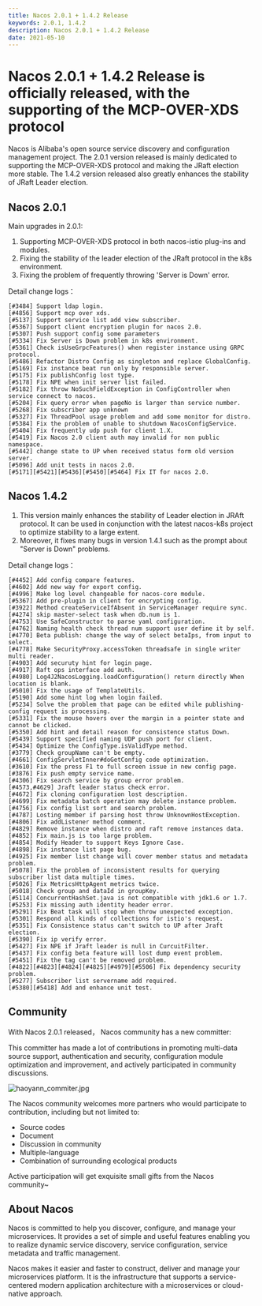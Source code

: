 ```yaml
---
title: Nacos 2.0.1 + 1.4.2 Release
keywords: 2.0.1, 1.4.2
description: Nacos 2.0.1 + 1.4.2 Release
date: 2021-05-10
---
```


# Nacos 2.0.1 + 1.4.2 Release is officially released, with the supporting of the MCP-OVER-XDS protocol

Nacos is Alibaba's open source service discovery and configuration management project. The 2.0.1 version released is mainly dedicated to supporting the MCP-OVER-XDS protocol and making the JRaft election more stable.
The 1.4.2 version released also greatly enhances the stability of JRaft Leader election.

## Nacos 2.0.1

Main upgrades in 2.0.1:

1. Supporting MCP-OVER-XDS protocol in both nacos-istio plug-ins and modules.
2. Fixing the stability of the leader election of the JRaft protocol in the k8s environment.
3. Fixing the problem of frequently throwing 'Server is Down' error.


Detail change logs：

```
[#3484] Support ldap login.
[#4856] Support mcp over xds.
[#5137] Support service list add view subscriber.
[#5367] Support client encryption plugin for nacos 2.0.
[#5307] Push support config some parameters
[#5334] Fix Server is Down problem in k8s environment.
[#5361] Check isUseGrpcFeatures() when register instance using GRPC protocol.
[#5486] Refactor Distro Config as singleton and replace GlobalConfig.
[#5169] Fix instance beat run only by responsible server.
[#5175] Fix publishConfig lost type.
[#5178] Fix NPE when init server list failed.
[#5182] Fix throw NoSuchFieldException in ConfigController when service connect to nacos.
[#5204] Fix query error when pageNo is larger than service number.
[#5268] Fix subscriber app unknown
[#5327] Fix ThreadPool usage problem and add some monitor for distro.
[#5384] Fix the problem of unable to shutdown NacosConfigService.
[#5404] Fix frequently udp push for client 1.X.
[#5419] Fix Nacos 2.0 client auth may invalid for non public namespace.
[#5442] change state to UP when received status form old version server.
[#5096] Add unit tests in nacos 2.0.
[#5171][#5421][#5436][#5450][#5464] Fix IT for nacos 2.0.
```


## Nacos 1.4.2

1. This version mainly enhances the stability of Leader election in JRAft protocol. It can be used in conjunction with the latest nacos-k8s project to optimize stability to a large extent.
2. Moreover, it fixes many bugs in version 1.4.1 such as the prompt about "Server is Down" problems.

Detail change logs：

```
[#4452] Add config compare features.
[#4602] Add new way for export config.
[#4996] Make log level changeable for nacos-core module.
[#5367] Add pre-plugin in client for encrypting config.
[#3922] Method createServiceIfAbsent in ServiceManager require sync.
[#4274] skip master-select task when db.num is 1.
[#4753] Use SafeConstructor to parse yaml configuration.
[#4762] Naming health check thread num support user define it by self.
[#4770] Beta publish: change the way of select betaIps, from input to select.
[#4778] Make SecurityProxy.accessToken threadsafe in single writer multi reader.
[#4903] Add securuty hint for login page.
[#4917] Raft ops interface add auth.
[#4980] Log4J2NacosLogging.loadConfiguration() return directly When location is blank.
[#5010] Fix the usage of TemplateUtils.
[#5190] Add some hint log when login failed.
[#5234] Solve the problem that page can be edited while publishing-config request is processing.
[#5331] Fix the mouse hovers over the margin in a pointer state and cannot be clicked.
[#5350] Add hint and detail reason for consistence status Down.
[#5439] Support specified naming UDP push port for client.
[#5434] Optimize the ConfigType.isValidType method.
[#3779] Check groupName can't be empty.
[#4661] ConfigServletInner#doGetConfig code optimization.
[#3610] Fix the press F1 to full screen issue in new config page.
[#3876] Fix push empty service name.
[#4306] Fix search service by group error problem.
[#4573,#4629] Jraft leader status check error.
[#4672] Fix cloning configuration lost description.
[#4699] Fix metadata batch operation may delete instance problem.
[#4756] Fix config list sort and search problem.
[#4787] Losting member if parsing host throw UnknownHostException.
[#4806] Fix addListener method comment.
[#4829] Remove instance when distro and raft remove instances data.
[#4852] Fix main.js is too large problem.
[#4854] Modify Header to support Keys Ignore Case.
[#4898] Fix instance list page bug.
[#4925] Fix member list change will cover member status and metadata problem.
[#5078] Fix the problem of inconsistent results for querying subscriber list data multiple times.
[#5026] Fix MetricsHttpAgent metrics twice.
[#5018] Check group and dataId in groupKey.
[#5114] ConcurrentHashSet.java is not compatible with jdk1.6 or 1.7.
[#5253] Fix missing auth identity header error.
[#5291] Fix Beat task will stop when throw unexpected exception.
[#5301] Respond all kinds of collections for istio's request.
[#5351] Fix Consistence status can't switch to UP after Jraft election.
[#5390] Fix ip verify error.
[#5427] Fix NPE if Jraft leader is null in CurcuitFilter.
[#5437] Fix config beta feature will lost dump event problem.
[#5451] Fix the tag can't be removed problem.
[#4822][#4823][#4824][#4825][#4979][#5506] Fix dependency security problem.
[#5277] Subscriber list servername add required.
[#5380][#5418] Add and enhance unit test.
```

## Community

With Nacos 2.0.1 released， Nacos community has a new committer:

This committer has made a lot of contributions in promoting multi-data source support, authentication and security, configuration module optimization and improvement, and actively participated in community discussions.

![haoyann_commiter.jpg](/img/haoyann_commiter.jpg)

The Nacos community welcomes more partners who would participate to contribution, including but not limited to:

- Source codes
- Document
- Discussion in community
- Multiple-language
- Combination of surrounding ecological products

Active participation will get exquisite small gifts from the Nacos community~

## About Nacos

Nacos is committed to help you discover, configure, and manage your microservices. It provides a set of simple and useful features enabling you to realize dynamic service discovery, service configuration, service metadata and traffic management.

Nacos makes it easier and faster to construct, deliver and manage your microservices platform. It is the infrastructure that supports a service-centered modern application architecture with a microservices or cloud-native approach.